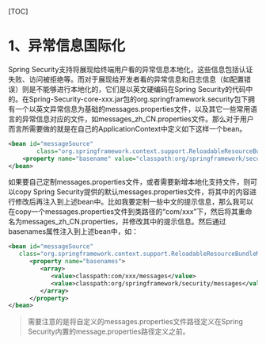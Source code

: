 [TOC]
# 1、异常信息国际化

 Spring Security支持将展现给终端用户看的异常信息本地化，这些信息包括认证失败、访问被拒绝等。而对于展现给开发者看的异常信息和日志信息（如配置错误）则是不能够进行本地化的，它们是以英文硬编码在Spring Security的代码中的。在Spring-Security-core-xxx.jar包的org.springframework.security包下拥有一个以英文异常信息为基础的messages.properties文件，以及其它一些常用语言的异常信息对应的文件，如messages_zh_CN.properties文件。那么对于用户而言所需要做的就是在自己的ApplicationContext中定义如下这样一个bean。

```xml
<bean id="messageSource"
		class="org.springframework.context.support.ReloadableResourceBundleMessageSource">
 	<property name="basename" value="classpath:org/springframework/security/messages" />
</bean>
```

 如果要自己定制messages.properties文件，或者需要新增本地化支持文件，则可以copy Spring Security提供的默认messages.properties文件，将其中的内容进行修改后再注入到上述bean中。比如我要定制一些中文的提示信息，那么我可以在copy一个messages.properties文件到类路径的“com/xxx”下，然后将其重命名为messages_zh_CN.properties，并修改其中的提示信息。然后通过basenames属性注入到上述bean中，如：

```xml
<bean id="messageSource"
   class="org.springframework.context.support.ReloadableResourceBundleMessageSource">
      <property name="basenames">
         <array>
            <value>classpath:com/xxx/messages</value>
            <value>classpath:org/springframework/security/messages</value>
         </array>
      </property>
</bean>
```

> 需要注意的是将自定义的messages.properties文件路径定义在Spring Security内置的message.properties路径定义之前。
